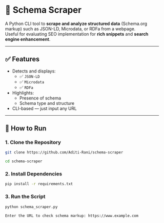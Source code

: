# 🧩 Schema Scraper

A Python CLI tool to **scrape and analyze structured data** (Schema.org markup) such as JSON-LD, Microdata, or RDFa from a webpage.  
Useful for evaluating SEO implementation for **rich snippets** and **search engine enhancement**.

---

## ✅ Features

- Detects and displays:
  - ✅ `JSON-LD`
  - ✅ `Microdata`
  - ✅ `RDFa`
- Highlights:
  - Presence of schema
  - Schema type and structure
- CLI-based — just input any URL

---

## 🚀 How to Run

### 1. Clone the Repository
```bash
git clone https://github.com/Aditi-Rani/schema-scraper
```
```bash
cd schema-scraper
```
###  2. Install Dependencies
```bash
pip install -r requirements.txt
```
###  3. Run the Script
```bash
python schema_scraper.py
```
```bash
Enter the URL to check schema markup: https://www.example.com
```

